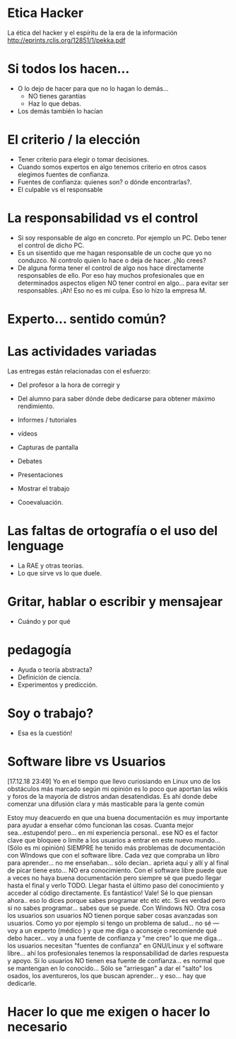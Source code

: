
# Etica Hacker 

La ética del hacker y el espíritu de la era de la información
http://eprints.rclis.org/12851/1/pekka.pdf



# Si todos los hacen...

* O lo dejo de hacer para que no lo hagan lo demás...
    * NO tienes garantías
    * Haz lo que debas.
* Los demás también lo hacían

# El criterio / la elección

* Tener criterio para elegir o tomar decisiones.
* Cuando somos expertos en algo tenemos criterio en otros casos elegimos fuentes de confianza.
* Fuentes de confianza: quienes son? o dónde encontrarlas?.
* El culpable vs el responsable

# La responsabilidad vs el control

* Si soy responsable de algo en concreto. Por ejemplo un PC.
Debo tener el control de dicho PC.
* Es un sisentido que me hagan responsable de un coche que yo no conduzco.
Ni controlo quien lo hace o deja de hacer. ¿No crees?
* De alguna forma tener el control de algo nos hace directamente responsables de ello. Por eso hay muchos profesionales que en determinados aspectos eligen NO tener control en algo... para evitar ser responsables. ¡Ah! Eso no es mi culpa. Eso lo hizo la empresa M.

# Experto... sentido común?


# Las actividades variadas

Las entregas están relacionadas con el esfuerzo:
* Del profesor a la hora de corregir y
* Del alumno para saber dónde debe dedicarse para obtener máximo rendimiento.

* Informes / tutoriales
* vídeos
* Capturas de pantalla
* Debates
* Presentaciones
* Mostrar el trabajo
* Cooevaluación.

# Las faltas de ortografía o el uso del lenguage

* La RAE y otras teorías.
* Lo que sirve vs lo que duele.

# Gritar, hablar o escribir y mensajear

* Cuándo y por qué

# pedagogía

* Ayuda o teoría abstracta?
* Definición de ciencia.
* Experimentos y predicción.

# Soy o trabajo?

* Esa es la cuestión!

# Software libre vs Usuarios


 [17.12.18 23:49]
Yo en el tiempo que llevo curiosiando en Linux uno de los obstáculos más marcado según mi opinión es lo poco que aportan las wikis y foros de la mayoría de distros andan desatendidas. Es ahí donde debe comenzar una difusión clara y más masticable para la gente común


Estoy muy deacuerdo en que una buena documentación es muy importante para ayudar a enseñar cómo funcionan las cosas. Cuanta mejor sea...estupendo! pero... en mi experiencia personal.. ese NO es el factor clave que bloquee o limite a los usuarios a entrar en este nuevo mundo... (Sólo es mi opinión) SIEMPRE he tenido más problemas de documentación con WIndows que con el software libre. Cada vez que compraba un libro para aprender... no me enseñaban... sólo decían.. aprieta aquí y allí y al final de picar tiene esto... NO  era conocimiento. Con el software libre puede que  a veces no haya buena documentación pero siempre sé que puedo llegar hasta el final y verlo TODO. Llegar hasta el último paso del conocimiento y acceder al código directamente. Es fantástico! Vale! Sé lo que piensan ahora.. eso lo dices porque sabes programar etc etc etc. Si es verdad pero si no sabes programar... sabes que se puede. Con Windows NO. Otra cosa los usuarios son usuarios NO tienen porque saber cosas avanzadas son usuarios. Como yo por ejemplo si tengo un problema de salud... no sé — voy a un experto (médico ) y que me diga o aconseje o recomiende qué debo hacer... voy a una fuente de confianza y "me creo" lo que me diga... los usuarios necesitan "fuentes de confianza" en GNU/Linux y el software libre... ahí los profesionales tenemos la responsabilidad de darles respuesta y apoyo. Si lo usuarios NO tienen esa fuente de confianza... es normal que se mantengan en lo conocido... Sólo se "arriesgan" a dar el "salto" los osados, los aventureros, los que buscan aprender... y eso... hay que dedicarle.

# Hacer lo que me exigen o hacer lo necesario
